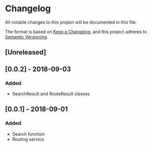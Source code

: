 # Changelog
All notable changes to this project will be documented in this file.

The format is based on [Keep a Changelog](https://keepachangelog.com/en/1.0.0/),
and this project adheres to [Semantic Versioning](https://semver.org/spec/v2.0.0.html).

## [Unreleased]



## [0.0.2] - 2018-09-03
### Added
* SearchResult and RouteResult classes


## [0.0.1] - 2018-09-01
### Added
* Search function
* Routing service
